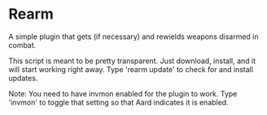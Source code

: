 # Rearm

A simple plugin that gets (if necessary) and rewields weapons disarmed in combat.

This script is meant to be pretty transparent. Just download, install, and it will start working right away. Type 'rearm update' to check for and install updates.

Note: You need to have invmon enabled for the plugin to work. Type 'invmon' to toggle that setting so that Aard indicates it is enabled.